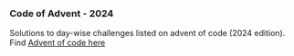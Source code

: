 ### Code of Advent - 2024 

Solutions to day-wise challenges listed on advent of code (2024 edition). Find [Advent of code here](https://adventofcode.com/)